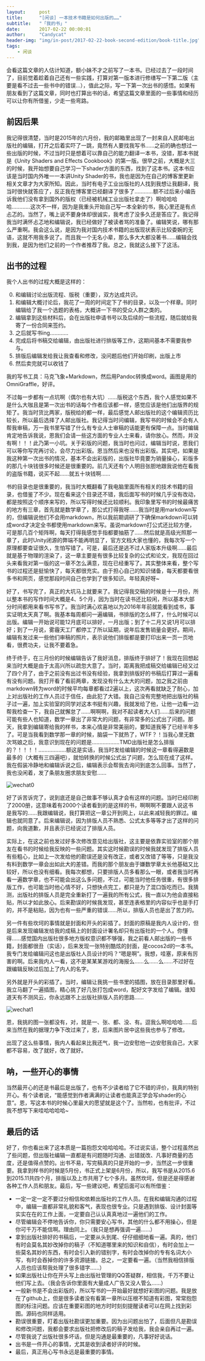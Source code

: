 ```yaml
---
layout:     post
title:      "[闲谈] 一本技术书籍是如何出版的……"
subtitle:   "「我的书」"
date:       2017-02-22 00:00:01
author:     "Candycat"
header-img: "img/in-post/2017-02-22-book-second-edition/book-title.jpg"
tags:
    - 闲谈
---
```


会看这篇文章的人估计知道，额小妹不才之前写了一本书。已经过去了一段时间了，目前觉着趁着自己还有一些实践，打算对第一版本进行修缮写一下第二版（主要是看不过去一些书中的错误…），值此之际，写一下第一次出书的感悟。如果有朋友看到了这篇文章，同时也打算出书的话，希望这篇文章里面的一些事情和经历可以让你有所借鉴，少走一些弯路。

## 前因后果

我记得很清楚，当时是2015年的六月份，我的邮箱里出现了一封来自人民邮电出版社的编辑，打开之后着实吓了一跳，竟然有人要找我写书……之前的确也想过一些出版的时候，不过当时只是想着可以靠自己的能力翻译一本书，没错，那本书就是《Unity Shaders and Effects Cookbook》的第一版。很早之前，大概是大三的时候，我开始想要自己学习一下shader方面的东西，找到了这本书。这本书应该是当时国内外唯一一本讲Unity Shader的书，我也是因为在自己的博客里更新相关文章才为大家所知。因此，当时有电子工业出版社的人找到我想让我翻译，我当时很快就答应了，反正我在博客里已经翻译了很多了…………额不过后来小编告诉我他们没有拿到国外的版权（已经被机械工业出版社拿走了）啊哈哈哈哈…………这次不一样，因为是我重头开始自己写一本全新的书，我心里还是有点忐忑的。当然了，嘴上说不要身体却很诚实，我考虑了没多久还是答应了。我记得我当时满怀忐忑地和编辑说，我已经做好了被读者骂的准备了。编辑笑说，哪有那么严重啊。我会这么说，是因为我对国内技术书籍的出版现状表示比较委婉的无语，这就不用我多说了。而且我一个无名小辈，那么多大大都没著书……编辑会找到我，是因为他们之前的一个作者推荐了我。总之，我就这么接下了这活。

## 出书的过程

我个人出书的过程大概是这样的：

0. 和编辑讨论出版流程、版税（重要），双方达成共识。
1. 和编辑大概讨论后，我花了一周的时间定下了书的目录，以及一个样章。同时编辑给了我一个选题的表格，大概讲一下书的受众人群之类的。
2. 编辑拿到这些材料后，会在出版社申请书号以及后续的一些流程，随后就给我寄了一份合同来签约。
3. 之后就写书ing…………
4. 完成后将书稿交给编辑，由出版社进行排版等工作，这期间基本不需要我参与。
5. 排版后编辑发给我让我查看和修改，没问题后他们开始印刷，出版上市
6. 然后卖完就可以收钱了

我的写书工具：马克飞象+Markdown，然后用Pandoc转换成word。画图是用的OmniGraffle，好评。

不过每一步都有一点坑啊（偶尔也有大坑）……版税这个东西，我个人感觉如果不是什么大咖且是第一次出书的话每个作者应该都一样，感觉应该是他们出版界的规矩了。我当时货比两家，版税给的都一样，最后感觉人邮出版社的这个编辑资历比较长，所以最后选择了人邮出版社。我记得当时问编辑，我写书的时候会不会有人帮我审稿，万一我书里写错了什么有专业人士审稿的话能更有保障一点。当时编辑肯定地告诉我说，恩我们会请一些这方面的专业人士来看，请你放心。然而，并没有啊！！！此乃第一小坑。关于彩版的问题，我当时也问过，编辑当时说，恩我们可以等你写完再讨论，会尽力出彩版。恩当然后来也没有出彩版。其实吧，如果是我这种第一次出书的情况，基本不会出彩版的，出版社毕竟要为销量操心，彩版多的那几十块钱很多时候还是很重要的。前几天还有个人明目张胆地跟我说他在看我的盗版书籍，说买不起……就五十块钱啊……

书的目录也是很重要的，我当时大概翻看了我电脑里面所有相关的技术书籍的目录，也借鉴了不少。现在看来这个目录还不错，我后面写书的时候几乎没有改动，都是按照这个顺序来写的，所以写得时候还比较顺利。我印象里写书的时候最痛苦的地方有三章，首先就是数学章了，那公式打得我呀……我当时是用markdown写的，但编辑说他们不会用markdown，所以我前期调研了下确保markdown可以转成word才决定全书都使用markdown来写。虽说markdown打公式还比较方便，可是那几百个矩阵啊，每天打得我感觉手指都要抽筋了……然后就是高级光照那一章了，此时Unity闭源的弊端不能再明显了，官方文档大家也懂的，我每次写一个原理都要查证很久，生怕写错了。可是，最后还是逃不过人家版本升级啊……最后就是基于物理的渲染了，这一章主要是有很多比较复杂的公式和论文，我现在回过头来看我对第一版的这一章不怎么满意，现在已经重写了。其实整体来看，整个写书的过程还是挺愉快了，每天都很充实。由于担心自己的知识储备，每天都要看很多书和网页，感觉那段时间自己也学到了很多知识。年轻真好呀~

好了，书写完了，真正的大坑马上就要来了。我记得我交稿的时候是十一月份，所以整本书的写作时间大概是4、5个月，因为当时在读书还比较闲，所以基本大部分时间都用来看书写书了。我当时满心欢喜地以为2016年年前就能看到成书，事实证明太天真了啊。我基本每周都问一遍编辑，书排版的怎么样了，什么时候可以出版。编辑一开始说可能12月底可以排好，一月出版；到了十二月又说1月可以排好；到了一月说，雾霾天工厂都停工了所以延期，说年后发售销量会更好。期间，编辑有发过来一些他们审稿的照片，表示说他们排版都是要打印出来一页一页地看，很费功夫，让我不要着急。

终于终于，在三月份的时候编辑告诉了我好消息，排版终于排好了！我现在回想起来当时大概是由于太高兴所以疏忽大意了。当时，距离我把成稿交给编辑已经又过了四个月了，由于之前没有出过书没有经验，我拿到排版好的书稿后打算过一遍看有没有问题。我打开看了看前两章，发现没有什么太大的问题，加之我之前由markdown转为word的时候平均每章都看过2遍以上，这次再看就缺乏了耐心，加上对出版社的工作人员过于信任，由此犯了大错。我自己没有完整地把出版社的稿子过一遍，加上实验室的同学对这本书挺有兴趣，我就发给了他，让他一边看一边帮我检查一下，我自己就懈怠了……啊啊啊，我对不起读者大人们……后来的问题可能有些人也知道，数学一章出了非常大的问题，有非常多的公式出了问题。那天，我拿到编辑寄给我的样书，本来心情是非常美丽的，要知道我等了已经半年多了。可是当我看到数学那一章的时候，脑袋一下就热了，WTF？！当我心里无数次骂娘之后，我意识到现在的问题是………………TMD出版社是怎么排版的？！！！！………………额这是实话，我当时发给编辑的时候这一章看得遍数是最多的（大概有三四遍吧），就怕转换的时候公式出了问题，怎么现在成了这样。我在假装冷静地和编辑诉说之后，编辑表示会帮我去询问到底怎么回事。当然了，我也没闲着，发了条朋友圈求朋友安慰……

![wechat0](http://candycat1992.github.io/img/in-post/2017-02-22-book-second-edition/wechat0.jpg)

好了诉苦诉完了，说到底还是自己做事不够认真才会有这样的问题。当时已经印刷了2000册，这意味着有2000个读者看到的是这样的书，啊啊啊不要跟人说这书是我写的……我跟编辑说，我打算把这一章公开到网上，以此来减轻我的罪过。编辑也就同意了。后来编辑说，因为排版人员不熟悉、公式太多等等才出了这样的问题，向我道歉，并且表示已经说过了排版人员。

实际上，在这之前也发过好多次修改意见给出版社，这主要是依靠实验室的那个朋友在看书的时候给我反映的一些问题。其实这时候勘误的时候我就发现了排版人员有些粗心，比如上一次发给他的勘误还是没有改正，或者又改错了等等，只是我没有料到数学一章会出如此大的差错。而我的那个朋友由于嫌数学章太长他基础又比较好，所以也没有细看。我每次都想，只要排版人员多看那么一眼，或者我当时再看一遍数学章，也不可能会出这么多问题，不过，可能当时他任务很重，有很多排版工作，也可能当时他心情不好，只想快点完工，都只是为了混口饭吃而已。我猜测，出版社的排版人员是完全重新打了一遍我的所有公式，我一直以为他会直接粘贴，所以才如此放心。后来勘误的时候我发现，甚至连表格里的内容似乎也是手打的，并不是粘贴，因为也有一些严重的错误……所以，排版人员也是出了苦力的。

另一件有些坎坷的事情就是封面和开头的彩插了。封面的原稿是我内人设计的，但是后来发现编辑发给我的成稿上的封面设计署名却只有出版社的一个人。你懂得……感觉国内出版社很多地方版权意识都不够强，我之前看人邮出版的一些书籍，封面都很丑（实话），后来发现一张特别酷炫的封面，是cocos2d的一本书。我专门发给编辑问这也是出版社人员设计的吗？“嗯是啊”。我想，哇塞，原来有厉害的啊。后来我内人一看，这不是某某某游戏的海报么……么……么……不过好在跟编辑反映过后加上了内人的名字。

另外就是开头的彩插了。当时，编辑让我挑一些书里的插图，放在目录那里好看。我立马翻了一遍插图，精心挑了好几张打包成word，配好文字发给了编辑。谁知道天有不测风云，你永远跟不上出版社排版人员的思路……

![wechat1](http://candycat1992.github.io/img/in-post/2017-02-22-book-second-edition/wechat1.jpg)

恩，我挑的图一张都没有，对，就是一、张、都、没、有。逗我么啊哈哈哈……后来当然在我的据理力争下改过来了，恩，后来图片居中这些我也参与了修改。

出现了这么些事情，我内人看起来比我还气，我一边安慰他一边安慰我自己，大家都不容易，改了就好，改了就好。

## 呐，一些开心的事情

当然最开心的还是书最后是出版了，也有不少读者给了它不错的评价，我真的特别开心。有个读者说，“能感觉到作者满满的让读者也能真正学会写shader的心意”。恩，写这本书的时候心里最大的愿望就是这个了。当然啦，也有批评，不过我不想写下来哇哈哈哈哈~

## 最后的话

好了，你也看出来了这本质是一篇抱怨文哈哈哈哈。不过说实话，整个过程虽然出了些问题，但出版社编辑一直都是有问题随时沟通、出错就改、凡事好商量的态度，还是值得点赞的。出书不易，写完稿真的只是开始的一步，当然这一步很重要。我拿到样书的时候是5月份，书正式上架是6月份，所以，我写书是从2015.6到2015.11共四个月，排版以及上市共用了七个多月。虽然坎坷，但是还是得感谢各种工作人员和朋友。最后，写一些建议吧，希望后面可以有所借鉴：

* 一定一定一定不要过分相信和依赖出版社的工作人员。在我和编辑沟通的过程中，编辑一直都非常礼貌和客气，表现也很专业。只是遇到排版、设计封面等实实在在的工作上面，一定要自己认认真真地过一遍他们的工作。
* 尽管编辑会不停地告诉你，你只需要安心写书，其他的什么都不用操心，但是你可千万不能信啊。理由同上。（我只是想再强调一遍……）
* 拿到出版社排好的书稿后，一定要从头到尾、仔仔细细地看一遍。真的，他们有时会莫名其妙改掉你的稿子（不知道哪里来的知识和自信），有时会加上一些莫名其妙的东西，有时会引入新的错别字，有时会改掉你的专有名词大小写，有时会吞掉你的许多资源链接。总之，一定要看一遍。（当然我相信排版人员也应该帮我处理了很多错字……）
* 如果出版社让你在开头写上由出版社管理的QQ答疑群，相信我，千万不要让他们写上去。（我会告诉你里面有大量成人广告又没人管么……）
* 一般新书是不会出彩版的，所以写书的一开始最好就想好彩图的问题。我是放在了github上，但是很多读者没有看第一章所以压根不知道有彩图，常常抱怨图的标注问题。应该在重要彩图的地方时时刻刻提醒读者可以在网上找到彩图。源码也同样适用。
* 勘误很重要，盯着出版社勘误更加重要。因为出问题出怕了，后面但凡是勘误和修改问题，我都会要求出版社把修改后的稿子发给我，我会亲自再过一遍。
* 尽管我说了出版社很多坏话，但是沟通是最重要的，凡事好好说话。
* 出书是一件开心的事情，尤其是收到读者好评的时候。
* 最后，真正用心写书永远是最重要的事情。

